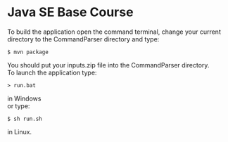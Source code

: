 # Java SE Base Course

To build the application open the command terminal, change your current directory
 to the CommandParser directory and type:  
  ```
$ mvn package
  ```

You should put your inputs.zip file into the CommandParser directory.  
To launch the application type:  
  ```
> run.bat
  ```

in Windows  
or type:
  ```
$ sh run.sh
  ```
in Linux.
